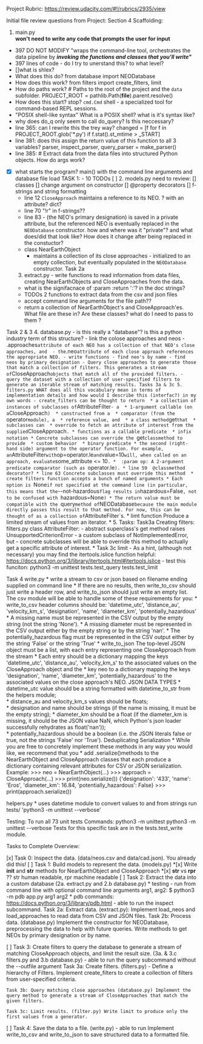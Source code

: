 Project Rubric: https://review.udacity.com/#!/rubrics/2935/view

Initial file review questions from Project: Section 4 Scaffolding:
1. main.py  
**won't need to write any code that prompts the user for input**
- 397 DO NOT MODIFY "wraps the command-line tool, orchestrates the data pipeline by ***invoking the functions and classes that you'll write"*** 
- 397 lines of code - do I try to unerstand this? to what level?
- []what is shlex?
- What does this do? from database import NEODatabase
- How does this work? from filters import create_filters, limit
- How do paths work? # Paths to the root of the project and the `data` subfolder.
PROJECT_ROOT = pathlib.Path(__file__).parent.resolve()
- How does this start? stop? `cmd.Cmd` shell - a specialized tool for command-based REPL sessions.
- "POSIX shell-like syntax" What is a POSIX shell? what is it's syntax like?
- why does do_q only seem to call do_query?  Is this neccessary?
- line 365: can I rewrite this the trey way? changed = [f for f in PROJECT_ROOT.glob('*.py') if f.stat().st_mtime > _START]
- line 381: does this assign the return value of this function to all 3 variables? parser, inspect_parser, query_parser = make_parser()
- line 385: # Extract data from the data files into structured Python objects. How do args work?
- [x] what starts the program? main() with the command line arguments and database file load
TASK 1: - 10 TODOs
    [ ] 
    2. models.py need to review:
        [] classes 
        [] change argument on constructor 
        [] @property decorators
        [] f-strings and string formatting
    - line 12 `CloseApproach` maintains a reference to its NEO.  ? with an attribute? dict?
    - line 70 "!r" in f-strings??
    - line 83 - (the NEO's primary designation) is saved in a
    private attribute, but the referenced NEO is eventually replaced in the
    `NEODatabase` constructor. how and where was it "private"? and what does/did that look like? How does it change after being replaced in the constuctor?
    - class NearEarthObject
        * maintains a collection of its close approaches -
        initialized to an empty collection, but eventually populated in the
        `NEODatabase` constructor.
Task 2a
    3. extract.py - write functions to read information from data files, creating NearEarthObjects and CloseApproaches from the data.
    - what is the signifacnace of :param :return ':'? in the doc strings?
    - TODOs 2 functions to extract data from the csv and json files
    - accept command line arguments for the file path??
    - return a collection of NearEarthObject's and CloseApproach'es. What file are these in? Are these classes? what do I need to pass to them ?

Task 2 & 3
    4. database.py - is this really a "database"? is this a python industry term of this structure?
    - link the colose approaches and neos 
        - .approaches` attribute of each NEO has a collection of that NEO's close approaches, and 
        - the `.neo` attribute of each close approach references the appropriate NEO.
    - write functions
        - find neo's by name
        - find neos by primary designation
        - Query close approaches to generate those that match a collection of filters.
        This generates a stream of `CloseApproach` objects that match all of the
        provided filters.
            - query the dataset with a collection of user-specified filters to generate an iterable stream of matching results.
Tasks 3a & 3c
    5. filters.py
    WHAT does all this vocabulary mean in terms of implementation details and how would I describe this (interfac?) in my own words
    - create_filters can be thought to return 
        * a collection of instances of subclasses of `AttributeFilter` - a 
        * 1-argument callable (on a `CloseApproach`) 
        * constructed from a 
        * comparator (from the `operator` module), a 
        * reference value, and 
        * a class method `get` that 
        * subclasses can 
        * override to fetch an attribute of interest from the supplied `CloseApproach`.
        * functions as a callable predicate 
        * infix notation
        * Concrete subclasses can override the `get` classmethod to provide 
        * custom behavior 
        * binary predicate
        * the second (right-hand side) argument to the operator function. For example, an `AttributeFilter` with `op=operator.le` and `value=10` will, when called on an approach, evaluate `some_attribute <= 10`.
        *  :param op: A 2-argument predicate comparator (such as `operator.le`).
        * line 59  @classmethod decorator?
        * line 63 Concrete subclasses must override this method 
        * create filters function accepts a bunch of named arguments
        * Each option is `None` if not specified at the command line (in particular, this means that the `--not-hazardous` flag results in `hazardous=False`, not to be confused with `hazardous=None`)
        * The return value must be compatible with the `query` method of `NEODatabase`
    because the main module directly passes this result to that method. For now,
    this can be thought of as a collection of `AttributeFilter`s.
        * limt function Produce a limited stream of values from an iterator.
        * 5. Tasks: Task3a Creating filters: filters.py class AttributeFilter:
            - abstract superclass's get method raises UnsupportedCriterionError
            - a custom subclass of NotImplementedError, but 
            - concrete subclasses will be able to override this method to actually get a specific attribute of interest.
        * Task 3c limit
            - As a hint, (although not necessary) you may find the itertools.islice function helpful: https://docs.python.org/3/library/itertools.html#itertools.islice
            - test this funciton: python3 -m unittest tests.test_query tests.test_limit
    
Task 4 write.py
        * write a stream to csv or json based on filename ending supplied on command line
        * If there are no results, then write_to_csv should just write a header row, and write_to_json should just write an empty list.
        The csv module will be able to handle some of these requirements for you:
        * write_to_csv header columns should be: 'datetime_utc', 'distance_au', 'velocity_km_s', 'designation', 'name', 'diameter_km', 'potentially_hazardous'
        * A missing name must be represented in the CSV output by the empty string (not the string 'None'). 
        * A missing diameter must be represented in the CSV output either by the empty string or by the string 'nan'. 
        * The potentially_hazardous flag must be represented in the CSV output either by the string 'False' or the string 'True' 
        * write_to_json The top-level JSON object must be a list, with each entry representing one CloseApproach from the stream 
        * Each entry should be a dictionary mapping the keys 'datetime_utc', 'distance_au', 'velocity_km_s' to the associated values on the CloseApproach object and the 
        * key neo to a dictionary mapping the keys 'designation', 'name', 'diameter_km', 'potentially_hazardous' to the associated values on the close approach's NEO.
        JSON DATA TYPES
        * datetime_utc value should be a string formatted with datetime_to_str from the helpers module;  
        * distance_au and velocity_km_s values should be floats;  
        * designation and name should be strings (if the name is missing, it must be the empty string); 
        * diameter_km should be a float (if the diameter_km is missing, it should be the JSON value NaN, which Python's json loader successfully rehydrates as float('nan'));  
        * potentially_hazardous should be a boolean (i.e. the JSON literals false or true, not the strings 'False' nor 'True').
    Deduplicating Serialization
        * While you are free to concretely implement these methods in any way you would like, we recommend that you 
        * add .serialize()methods to the NearEarthObject and CloseApproach classes that each produce a dictionary containing relevant attributes for CSV or JSON serialization.
        Example: 
        >>> neo = NearEarthObject(...)
        >>> approach = CloseApproach(...)
        >>> print(neo.serialize())
        {'designation': '433', 'name': 'Eros', 'diameter_km': 16.84, 'potentially_hazardous': False}
        >>> print(approach.serialize())

helpers.py
    * uses datetime module to convert values to and from strings 
run tests/ 'python3 -m unittest --verbose'

Testing:
    To run all 73 unit tests
    Commands:
        python3 -m unittest
        python3 -m unittest --verbose
    Tests for this specific task are in the tests.test_write module.

Tasks to Complete Overview:

[x] Task 0: Inspect the data. (data/neos.csv and data/cad.json). You already did this!
[ ] Task 1: Build models to represent the data. (models.py)
    *[x] Write __init__ and __str__ methods for NearEarthObject and CloseApproach
    *[x] __str__ vs __rpr__ ?? str human readable, rpr machine readable
[ ] Task 2: Extract the data into a custom database (2a. extract.py and 2.b database.py)
    * testing - run from command line with optional command line arguments arg1, arg2: $ python3 -m pdb app.py arg1 arg2
    * pdb commands: https://docs.python.org/3/library/pdb.html
    - able to run the inspect subcommand.
        Task 2a: Extract data. (extract.py): Implement load_neos and load_approaches to read data from CSV and JSON files.
        Task 2b: Process data. (database.py) Implement the constructor for NEODatabase, preprocessing the data to help with future queries.
        Write methods to get NEOs by primary designation or by name.


[ ] Task 3: Create filters to query the database to generate a stream of matching CloseApproach objects, and limit the result size. (3a. & 3.c filters.py and 3.b database.py)
    - able to run the query subcommand without the --outfile argument
    Task 3a: Create filters. (filters.py) - Define a hierarchy of Filters.
    Implement create_filters to create a collection of filters from user-specified criteria.

    Task 3b: Query matching close approaches (database.py) Implement the query method to generate a stream of CloseApproaches that match the given filters.
    
    Task 3c: Limit results. (filter.py) Write limit to produce only the first values from a generator.


[ ] Task 4: Save the data to a file. (write.py)
    -  able to run 
    Implement write_to_csv and write_to_json to save structured data to a formatted file.